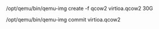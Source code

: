 /opt/qemu/bin/qemu-img create -f qcow2 virtioa.qcow2 30G

/opt/qemu/bin/qemu-img commit virtioa.qcow2